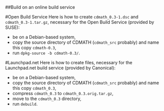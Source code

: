 ##Build on an online build service

#Open Build Service
Here is how to create `cdmath_0.3-1.dsc` and `cdmath_0.3-1.tar.gz`, necessary for the Open Build Service (provided by SUSE):
 * be on a Debian-based system,
 * copy the source directory of CDMATH (`cdmath_src` probably) and name this copy `cdmath-0.3`,
 * run `dpkg-source -b cdmath-0.3/`.

#Launchpad.net
Here is how to create files, necessary for the Launchpad.net build service (provided by Canonical):
 * be on a Debian-based system,
 * copy the source directory of CDMATH (`cdmath_src` probably) and name this copy `cdmath_0.3`,
 * compress `cdmath_0.3` to `cdmath_0.3.orig.tar.gz`,
 * move to the `cdmath_0.3` directory,
 * run `debuild`.
